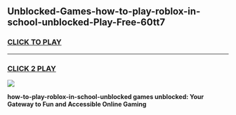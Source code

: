 
## Unblocked-Games-how-to-play-roblox-in-school-unblocked-Play-Free-60tt7
<h3>
<a href="https://premium76.site?title=how-to-play-roblox-in-school-unblocked&ref=20M">CLICK TO PLAY</a></h3>
<hr>

<h3>
<a href="https://premium76.site?title=how-to-play-roblox-in-school-unblocked&ref=20M">CLICK 2 PLAY</a>
  
</h3>

<a href="https://premium76.site?title=how-to-play-roblox-in-school-unblocked&ref=19M"><img src="https://clearcache.store/games.png"></a>


**how-to-play-roblox-in-school-unblocked games unblocked: Your Gateway to Fun and Accessible Online Gaming**
